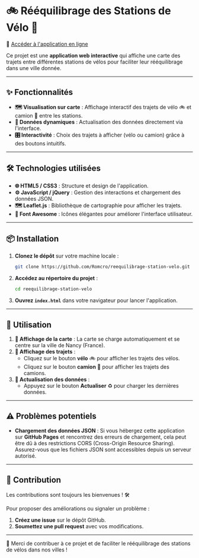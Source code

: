 # 🚲 Rééquilibrage des Stations de Vélo 🚛

🔗 [Accéder à l'application en ligne](https://romcro.github.io/reequilibrage-station-velo/)

Ce projet est une **application web interactive** qui affiche une carte des trajets entre différentes stations de vélos pour faciliter leur rééquilibrage dans une ville donnée.

---

## ✨ Fonctionnalités

- **🗺️ Visualisation sur carte** : Affichage interactif des trajets de vélo 🚲 et camion 🚛 entre les stations.
- **📡 Données dynamiques** : Actualisation des données directement via l'interface.
- **🎛️ Interactivité** : Choix des trajets à afficher (vélo ou camion) grâce à des boutons intuitifs.

---

## 🛠️ Technologies utilisées

- **🌐 HTML5 / CSS3** : Structure et design de l'application.
- **⚙️ JavaScript / jQuery** : Gestion des interactions et chargement des données JSON.
- **🗺️ Leaflet.js** : Bibliothèque de cartographie pour afficher les trajets.
- **🎨 Font Awesome** : Icônes élégantes pour améliorer l'interface utilisateur.

---

## 📦 Installation

1. **Clonez le dépôt** sur votre machine locale :

   ```bash
   git clone https://github.com/Romcro/reequilibrage-station-velo.git
   ```

2. **Accédez au répertoire du projet** :

   ```bash
   cd reequilibrage-station-velo
   ```

3. **Ouvrez `index.html`** dans votre navigateur pour lancer l'application.

---

## 🚀 Utilisation

1. **📍 Affichage de la carte** : La carte se charge automatiquement et se centre sur la ville de Nancy (France).
2. **🔀 Affichage des trajets** :
   - Cliquez sur le bouton **vélo** 🚲 pour afficher les trajets des vélos.
   - Cliquez sur le bouton **camion** 🚛 pour afficher les trajets des camions.
3. **🔄 Actualisation des données** :
   - Appuyez sur le bouton **Actualiser** ♻️ pour charger les dernières données.

---

## ⚠️ Problèmes potentiels

- **Chargement des données JSON** :
  Si vous hébergez cette application sur **GitHub Pages** et rencontrez des erreurs de chargement, cela peut être dû à des restrictions CORS (Cross-Origin Resource Sharing). Assurez-vous que les fichiers JSON sont accessibles depuis un serveur autorisé.

---

## 🤝 Contribution

Les contributions sont toujours les bienvenues ! 🛠️

Pour proposer des améliorations ou signaler un problème :

1. **Créez une issue** sur le dépôt GitHub.
2. **Soumettez une pull request** avec vos modifications.

---

🌟 Merci de contribuer à ce projet et de faciliter le rééquilibrage des stations de vélos dans nos villes !
